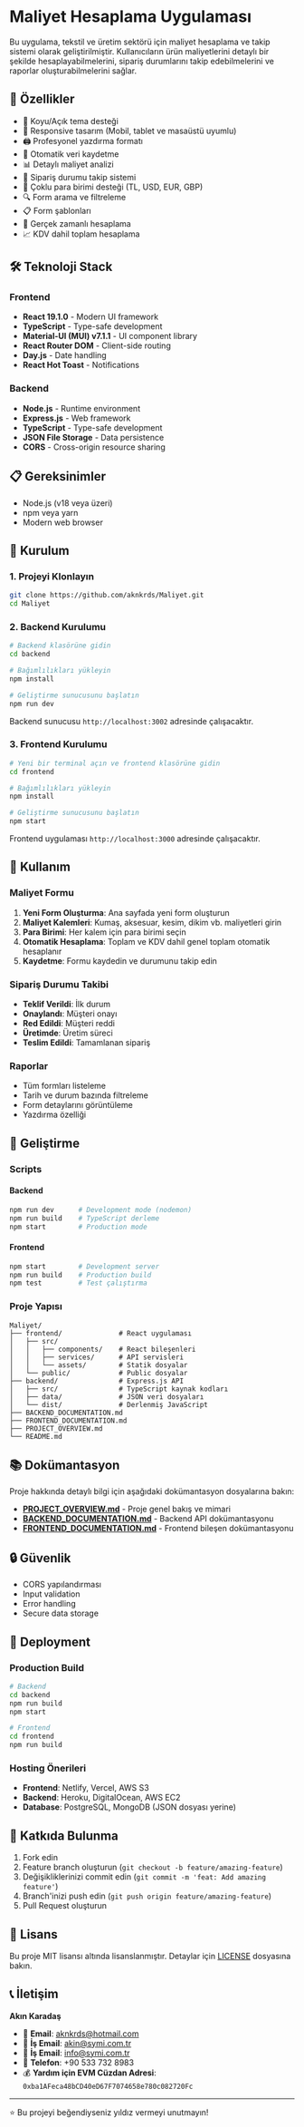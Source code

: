 # Maliyet Hesaplama Uygulaması

Bu uygulama, tekstil ve üretim sektörü için maliyet hesaplama ve takip sistemi olarak geliştirilmiştir. Kullanıcıların ürün maliyetlerini detaylı bir şekilde hesaplayabilmelerini, sipariş durumlarını takip edebilmelerini ve raporlar oluşturabilmelerini sağlar.

## 🚀 Özellikler

- 🌙 Koyu/Açık tema desteği
- 📱 Responsive tasarım (Mobil, tablet ve masaüstü uyumlu)
- 🖨️ Profesyonel yazdırma formatı
- 💾 Otomatik veri kaydetme
- 📊 Detaylı maliyet analizi
- 🔄 Sipariş durumu takip sistemi
- 💱 Çoklu para birimi desteği (TL, USD, EUR, GBP)
- 🔍 Form arama ve filtreleme
- 📋 Form şablonları
- 🎯 Gerçek zamanlı hesaplama
- 📈 KDV dahil toplam hesaplama

## 🛠️ Teknoloji Stack

### Frontend
- **React 19.1.0** - Modern UI framework
- **TypeScript** - Type-safe development
- **Material-UI (MUI) v7.1.1** - UI component library
- **React Router DOM** - Client-side routing
- **Day.js** - Date handling
- **React Hot Toast** - Notifications

### Backend
- **Node.js** - Runtime environment
- **Express.js** - Web framework
- **TypeScript** - Type-safe development
- **JSON File Storage** - Data persistence
- **CORS** - Cross-origin resource sharing

## 📋 Gereksinimler

- Node.js (v18 veya üzeri)
- npm veya yarn
- Modern web browser

## 🚀 Kurulum

### 1. Projeyi Klonlayın

```bash
git clone https://github.com/aknkrds/Maliyet.git
cd Maliyet
```

### 2. Backend Kurulumu

```bash
# Backend klasörüne gidin
cd backend

# Bağımlılıkları yükleyin
npm install

# Geliştirme sunucusunu başlatın
npm run dev
```

Backend sunucusu `http://localhost:3002` adresinde çalışacaktır.

### 3. Frontend Kurulumu

```bash
# Yeni bir terminal açın ve frontend klasörüne gidin
cd frontend

# Bağımlılıkları yükleyin
npm install

# Geliştirme sunucusunu başlatın
npm start
```

Frontend uygulaması `http://localhost:3000` adresinde çalışacaktır.

## 📖 Kullanım

### Maliyet Formu
1. **Yeni Form Oluşturma**: Ana sayfada yeni form oluşturun
2. **Maliyet Kalemleri**: Kumaş, aksesuar, kesim, dikim vb. maliyetleri girin
3. **Para Birimi**: Her kalem için para birimi seçin
4. **Otomatik Hesaplama**: Toplam ve KDV dahil genel toplam otomatik hesaplanır
5. **Kaydetme**: Formu kaydedin ve durumunu takip edin

### Sipariş Durumu Takibi
- **Teklif Verildi**: İlk durum
- **Onaylandı**: Müşteri onayı
- **Red Edildi**: Müşteri reddi
- **Üretimde**: Üretim süreci
- **Teslim Edildi**: Tamamlanan sipariş

### Raporlar
- Tüm formları listeleme
- Tarih ve durum bazında filtreleme
- Form detaylarını görüntüleme
- Yazdırma özelliği

## 🔧 Geliştirme

### Scripts

#### Backend
```bash
npm run dev      # Development mode (nodemon)
npm run build    # TypeScript derleme
npm start        # Production mode
```

#### Frontend
```bash
npm start        # Development server
npm run build    # Production build
npm test         # Test çalıştırma
```

### Proje Yapısı

```
Maliyet/
├── frontend/              # React uygulaması
│   ├── src/
│   │   ├── components/    # React bileşenleri
│   │   ├── services/      # API servisleri
│   │   └── assets/        # Statik dosyalar
│   └── public/            # Public dosyalar
├── backend/               # Express.js API
│   ├── src/               # TypeScript kaynak kodları
│   ├── data/              # JSON veri dosyaları
│   └── dist/              # Derlenmiş JavaScript
├── BACKEND_DOCUMENTATION.md
├── FRONTEND_DOCUMENTATION.md
├── PROJECT_OVERVIEW.md
└── README.md
```

## 📚 Dokümantasyon

Proje hakkında detaylı bilgi için aşağıdaki dokümantasyon dosyalarına bakın:

- **[PROJECT_OVERVIEW.md](PROJECT_OVERVIEW.md)** - Proje genel bakış ve mimari
- **[BACKEND_DOCUMENTATION.md](BACKEND_DOCUMENTATION.md)** - Backend API dokümantasyonu
- **[FRONTEND_DOCUMENTATION.md](FRONTEND_DOCUMENTATION.md)** - Frontend bileşen dokümantasyonu

## 🔒 Güvenlik

- CORS yapılandırması
- Input validation
- Error handling
- Secure data storage

## 🚀 Deployment

### Production Build

```bash
# Backend
cd backend
npm run build
npm start

# Frontend
cd frontend
npm run build
```

### Hosting Önerileri
- **Frontend**: Netlify, Vercel, AWS S3
- **Backend**: Heroku, DigitalOcean, AWS EC2
- **Database**: PostgreSQL, MongoDB (JSON dosyası yerine)

## 🤝 Katkıda Bulunma

1. Fork edin
2. Feature branch oluşturun (`git checkout -b feature/amazing-feature`)
3. Değişikliklerinizi commit edin (`git commit -m 'feat: Add amazing feature'`)
4. Branch'inizi push edin (`git push origin feature/amazing-feature`)
5. Pull Request oluşturun

## 📄 Lisans

Bu proje MIT lisansı altında lisanslanmıştır. Detaylar için [LICENSE](LICENSE) dosyasına bakın.

## 📞 İletişim

**Akın Karadaş**

- 📧 **Email**: aknkrds@hotmail.com
- 🏢 **İş Email**: akin@symi.com.tr
- 🏢 **İş Email**: info@symi.com.tr
- 📱 **Telefon**: +90 533 732 8983
- 💰 **Yardım için EVM Cüzdan Adresi**: `0xba1AFeca48bCD40eD67F7074658e780c082720Fc`

---

⭐ Bu projeyi beğendiyseniz yıldız vermeyi unutmayın! 